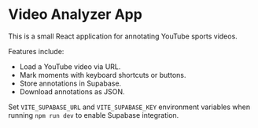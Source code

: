 # Video Analyzer App

This is a small React application for annotating YouTube sports videos.

Features include:
- Load a YouTube video via URL.
- Mark moments with keyboard shortcuts or buttons.
- Store annotations in Supabase.
- Download annotations as JSON.

Set `VITE_SUPABASE_URL` and `VITE_SUPABASE_KEY` environment variables when running `npm run dev` to enable Supabase integration.
